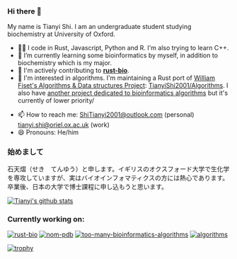 ### Hi there 👋

My name is Tianyi Shi. I am an undergraduate student studying biochemistry at University of Oxford.

<!-- - 🔭 I’m currently working on parsing PDB files in Rust with nom. -->
- 👨‍💻 I code in Rust, Javascript, Python and R. I'm also trying to learn C++.
- 🌱 I’m currently learning some bioinformatics by myself, in addition to biochemistry which is my major.
- 🧬 I'm actively contributing to [**rust-bio**](https://github.com/rust-bio/rust-bio).
- 🦀 I'm interested in algorithms. I'm maintaining a Rust port of [William Fiset's Algorithms & Data structures Project](https://github.com/williamfiset/Algorithms): [TianyiShi2001/Algorithms](https://github.com/TianyiShi2001/Algorithms). I also have [another project dedicated to bioinformatics algorithms](https://github.com/TianyiShi2001/too-many-bioinformatics-algorithms)  but it's currently of lower priority/
<!--- 👯 I’m looking to collaborate on ...
- 🤔 I’m looking for help with ...
- 💬 Ask me about ...-->
- 📫 How to reach me: ShiTianyi2001@outlook.com (personal) tianyi.shi@oriel.ox.ac.uk (work)
- 😄 Pronouns: He/him
<!-- - ⚡ Fun fact: ...
-->

### 始めまして

石天熠（せき　てんゆう）と申します。イギリスのオクスフォード大学で生化学を専攻していますが、実はバイオインフォマティクスの方には熱心であります。卒業後、日本の大学で博士課程に申し込もうと思います。

[![Tianyi's github stats](https://github-readme-stats.vercel.app/api?username=TianyiShi2001)](https://github.com/TianyiShi2001/github-readme-stats)

### Currently working on:

[![rust-bio](https://github-readme-stats.vercel.app/api/pin/?username=rust-bio&repo=rust-bio)](https://github.com/rust-bio/rust-bio)
[![nom-pdb](https://github-readme-stats.vercel.app/api/pin/?username=TianyiShi2001&repo=nom-pdb)](https://github.com/TianyiShi2001/nom-pdb)
[![too-many-bioinformatics-algorithms](https://github-readme-stats.vercel.app/api/pin/?username=TianyiShi2001&repo=too-many-bioinformatics-algorithms)](https://github.com/TianyiShi2001/too-many-bioinformatics-algorithms)
[![algorithms](https://github-readme-stats.vercel.app/api/pin/?username=TianyiShi2001&repo=Algorithms)](https://github.com/TianyiShi2001/Algorithms)

[![trophy](https://github-profile-trophy.vercel.app/?username=TianyiShi2001)](https://github.com/ryo-ma/github-profile-trophy)
